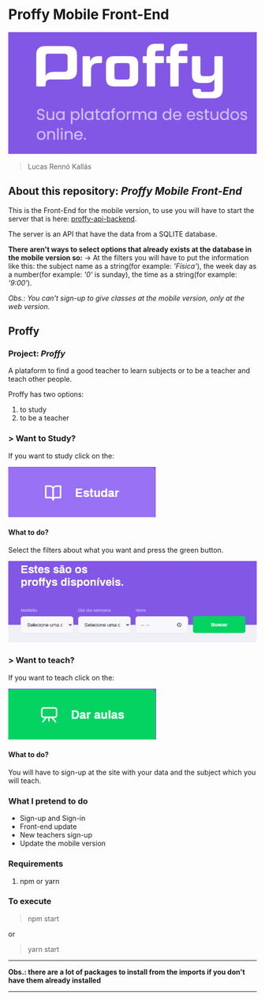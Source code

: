# Proffy Mobile Front-End

![image](./readme_imgs/proffy.png)

> Lucas Rennó Kallás

## About this repository: *Proffy Mobile Front-End*

This is the Front-End for the mobile version, to use you will have to start the server that is here: [proffy-api-backend](https://github.com/lucasrennok/proffy-api-backend).

The server is an API that have the data from a SQLITE database.

**There aren't ways to select options that already exists at the database in the mobile version so:** -> At the filters you will have to put the information like this: the subject name as a string(for example: *'Física'*), the week day as a number(for example: *'0'* is sunday), the time as a string(for example: *'9:00'*).

*Obs.: You can't sign-up to give classes at the mobile version, only at the web version.*

## Proffy

### Project: *Proffy*
A plataform to find a good teacher to learn subjects or to be a teacher and teach other people.

Proffy has two options: 

1. to study
2. to be a teacher

### > Want to Study?
If you want to study click on the:

![image](./readme_imgs/study.png)

#### What to do?
Select the filters about what you want and press the green button.

![image](./readme_imgs/filters.png)

### > Want to teach?
If you want to teach click on the:

![image](./readme_imgs/give_classes.png)

#### What to do?
You will have to sign-up at the site with your data and the subject which you will teach.

### What I pretend to do
- Sign-up and Sign-in
- Front-end update
- New teachers sign-up
- Update the mobile version

### Requirements

1. npm or yarn

### To execute
> npm start

or

> yarn start

---

**Obs.: there are a lot of packages to install from the imports if you don't have them already installed**

---